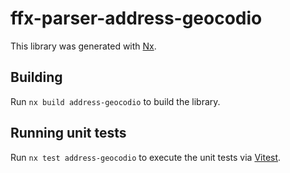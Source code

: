 # ffx-parser-address-geocodio

This library was generated with [Nx](https://nx.dev).

## Building

Run `nx build address-geocodio` to build the library.

## Running unit tests

Run `nx test address-geocodio` to execute the unit tests via [Vitest](https://vitest.dev/).
